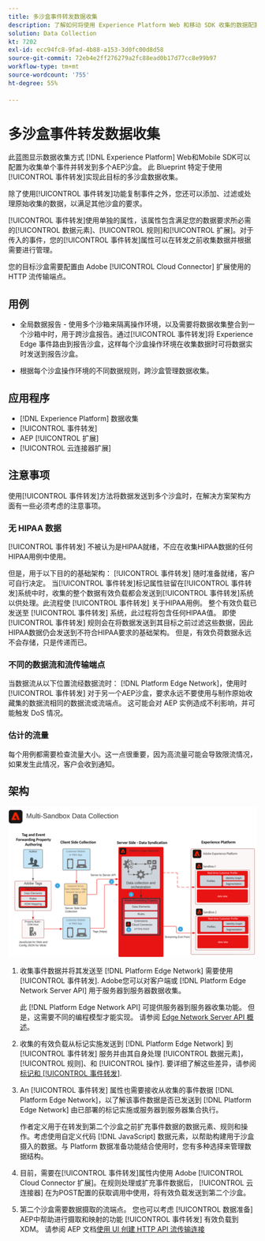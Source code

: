 ```yaml
---
title: 多沙盒事件转发数据收集
description: 了解如何将使用 Experience Platform Web 和移动 SDK 收集的数据配置为收集单个事件并转发到多个 Experience Platform 沙盒。
solution: Data Collection
kt: 7202
exl-id: ecc94fc8-9fad-4b88-a153-3d0fc00d8d58
source-git-commit: 72eb4e2ff276279a2fc88ead0b17d77cc8e99b97
workflow-type: tm+mt
source-wordcount: '755'
ht-degree: 55%

---
```


# 多沙盒事件转发数据收集

此蓝图显示数据收集方式 [!DNL Experience Platform] Web和Mobile SDK可以配置为收集单个事件并转发到多个AEP沙盒。 此 Blueprint 特定于使用[!UICONTROL 事件转发]实现此目标的多沙盒数据收集。

除了使用[!UICONTROL 事件转发]功能复制事件之外，您还可以添加、过滤或处理原始收集的数据，以满足其他沙盒的要求。

[!UICONTROL 事件转发]使用单独的属性，该属性包含满足您的数据要求所必需的[!UICONTROL 数据元素]、[!UICONTROL 规则]和[!UICONTROL 扩展]。对于传入的事件，您的[!UICONTROL 事件转发]属性可以在转发之前收集数据并根据需要进行管理。

您的目标沙盒需要配置由 Adobe [!UICONTROL Cloud Connector] 扩展使用的 HTTP 流传输端点。

## 用例

* 全局数据报告 - 使用多个沙箱来隔离操作环境，以及需要将数据收集整合到一个沙箱中时，用于跨沙盒报告。通过[!UICONTROL 事件转发]将 Experience Edge 事件路由到报告沙盒，这样每个沙盒操作环境在收集数据时可将数据实时发送到报告沙盒。

* 根据每个沙盒操作环境的不同数据规则，跨沙盒管理数据收集。

## 应用程序

* [!DNL Experience Platform] 数据收集
* [!UICONTROL 事件转发]
* AEP [!UICONTROL 扩展]
* [!UICONTROL 云连接器扩展]

## 注意事项

使用[!UICONTROL 事件转发]方法将数据发送到多个沙盒时，在解决方案架构方面有一些必须考虑的注意事项。

### 无 HIPAA 数据

[!UICONTROL 事件转发] 不被认为是HIPAA就绪，不应在收集HIPAA数据的任何HIPAA用例中使用。

但是，用于以下目的的基础架构： [!UICONTROL 事件转发] 随时准备就绪，客户可自行决定。 当[!UICONTROL 事件转发]标记属性驻留在[!UICONTROL 事件转发]系统中时，收集的整个数据有效负载都会发送到[!UICONTROL 事件转发]系统以供处理。此流程使 [!UICONTROL 事件转发] 关于HIPAA用例。 整个有效负载已发送至 [!UICONTROL 事件转发] 系统，此过程将包含任何HIPAA值。 即使 [!UICONTROL 事件转发] 规则会在将数据发送到其目标之前过滤这些数据，因此HIPAA数据仍会发送到不符合HIPAA要求的基础架构。 但是，有效负荷数据永远不会存储，只是传递而已。

### 不同的数据流和流传输端点

当数据流从以下位置流经数据流时： [!DNL Platform Edge Network]，使用时 [!UICONTROL 事件转发] 对于另一个AEP沙盒，要求永远不要使用与制作原始收藏集的数据流相同的数据流或流端点。 这可能会对 AEP 实例造成不利影响，并可能触发 DoS 情况。

### 估计的流量

每个用例都需要检查流量大小。这一点很重要，因为高流量可能会导致限流情况，如果发生此情况，客户会收到通知。

## 架构

![多沙盒[!UICONTROL 事件转发]](assets/multi-sandbox-data-collection.png)

1. 收集事件数据并将其发送至 [!DNL Platform Edge Network] 需要使用 [!UICONTROL 事件转发]. Adobe您可以对客户端或 [!DNL Platform Edge Network Server API] 用于服务器到服务器数据收集。

   此 [!DNL Platform Edge Network API] 可提供服务器到服务器收集功能。 但是，这需要不同的编程模型才能实现。 请参阅 [Edge Network Server API 概述](https://experienceleague.adobe.com/docs/experience-platform/edge-network-server-api/overview.html?lang=zh-Hans)。

1. 收集的有效负载从标记实施发送到 [!DNL Platform Edge Network] 到 [!UICONTROL 事件转发] 服务并由其自身处理 [!UICONTROL 数据元素]， [!UICONTROL 规则]、和 [!UICONTROL 操作]. 要详细了解这些差异，请参阅 [标记和 [!UICONTROL 事件转发]](https://experienceleague.adobe.com/docs/experience-platform/tags/event-forwarding/overview.html?lang=zh-Hans#differences-from-tags).

1. An [!UICONTROL 事件转发] 属性也需要接收从收集的事件数据 [!DNL Platform Edge Network]，以了解该事件数据是否已发送到 [!DNL Platform Edge Network] 由已部署的标记实施或服务器到服务器集合执行。

   作者定义用于在转发到第二个沙盒之前扩充事件数据的数据元素、规则和操作。考虑使用自定义代码 [!DNL JavaScript] 数据元素，以帮助构建用于沙盒摄入的数据。与 Platform 数据准备功能结合使用时，您有多种选择来管理数据结构。

1. 目前，需要在[!UICONTROL 事件转发]属性内使用 Adobe [!UICONTROL Cloud Connector 扩展]。在规则处理或扩充事件数据后， [!UICONTROL 云连接器] 在为POST配置的获取调用中使用，将有效负载发送到第二个沙盒。

1. 第二个沙盒需要数据摄取的流端点。 您也可以考虑 [!UICONTROL 数据准备] AEP中帮助进行摄取和映射的功能 [!UICONTROL 事件转发] 有效负载到XDM。 请参阅 AEP 文档[使用 UI 创建 HTTP API 流传输连接](https://experienceleague.adobe.com/docs/experience-platform/sources/ui-tutorials/create/streaming/http.html?lang=zh-Hans)
